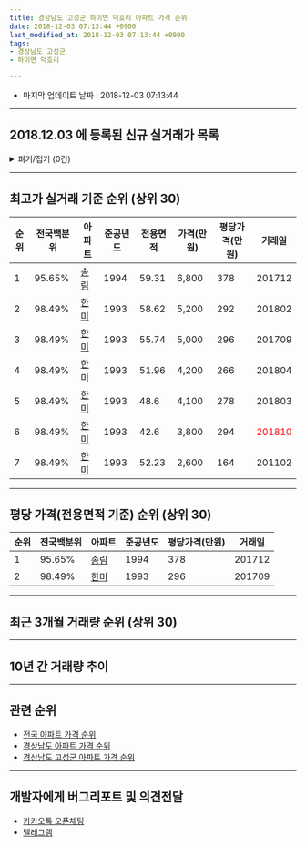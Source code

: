 ```yaml
---
title: 경상남도 고성군 하이면 덕호리 아파트 가격 순위
date: 2018-12-03 07:13:44 +0900
last_modified_at: 2018-12-03 07:13:44 +0900
tags:
- 경상남도 고성군
- 하이면 덕호리

---
```


* 마지막 업데이트 날짜 : 2018-12-03 07:13:44

---

## 2018.12.03 에 등록된 신규 실거래가 목록

<details>
<summary>펴기/접기 (0건)</summary>
<div markdown="1">

|아파트|전국백분위|준공년도|전용면적|가격(만원)|평당가격(만원)|거래일|
|---|---|---|---|---|---|---|
|없음|||||||


</div>
</details>

---

## 최고가 실거래 기준 순위 (상위 30)


|순위|전국백분위|아파트|준공년도|전용면적|가격(만원)|평당가격(만원)|거래일|
|---|---|---|---|---|---|---|---|
|1|95.65%|[송림](https://search.naver.com/search.naver?query=%EA%B2%BD%EC%83%81%EB%82%A8%EB%8F%84+%EA%B3%A0%EC%84%B1%EA%B5%B0+%ED%95%98%EC%9D%B4%EB%A9%B4+%EB%8D%95%ED%98%B8%EB%A6%AC+%EC%86%A1%EB%A6%BC)|1994|59.31|6,800|378|201712|
|2|98.49%|[한미](https://search.naver.com/search.naver?query=%EA%B2%BD%EC%83%81%EB%82%A8%EB%8F%84+%EA%B3%A0%EC%84%B1%EA%B5%B0+%ED%95%98%EC%9D%B4%EB%A9%B4+%EB%8D%95%ED%98%B8%EB%A6%AC+%ED%95%9C%EB%AF%B8)|1993|58.62|5,200|292|201802|
|3|98.49%|[한미](https://search.naver.com/search.naver?query=%EA%B2%BD%EC%83%81%EB%82%A8%EB%8F%84+%EA%B3%A0%EC%84%B1%EA%B5%B0+%ED%95%98%EC%9D%B4%EB%A9%B4+%EB%8D%95%ED%98%B8%EB%A6%AC+%ED%95%9C%EB%AF%B8)|1993|55.74|5,000|296|201709|
|4|98.49%|[한미](https://search.naver.com/search.naver?query=%EA%B2%BD%EC%83%81%EB%82%A8%EB%8F%84+%EA%B3%A0%EC%84%B1%EA%B5%B0+%ED%95%98%EC%9D%B4%EB%A9%B4+%EB%8D%95%ED%98%B8%EB%A6%AC+%ED%95%9C%EB%AF%B8)|1993|51.96|4,200|266|201804|
|5|98.49%|[한미](https://search.naver.com/search.naver?query=%EA%B2%BD%EC%83%81%EB%82%A8%EB%8F%84+%EA%B3%A0%EC%84%B1%EA%B5%B0+%ED%95%98%EC%9D%B4%EB%A9%B4+%EB%8D%95%ED%98%B8%EB%A6%AC+%ED%95%9C%EB%AF%B8)|1993|48.6|4,100|278|201803|
|6|98.49%|[한미](https://search.naver.com/search.naver?query=%EA%B2%BD%EC%83%81%EB%82%A8%EB%8F%84+%EA%B3%A0%EC%84%B1%EA%B5%B0+%ED%95%98%EC%9D%B4%EB%A9%B4+%EB%8D%95%ED%98%B8%EB%A6%AC+%ED%95%9C%EB%AF%B8)|1993|42.6|3,800|294|<span style="color:red">201810</span>|
|7|98.49%|[한미](https://search.naver.com/search.naver?query=%EA%B2%BD%EC%83%81%EB%82%A8%EB%8F%84+%EA%B3%A0%EC%84%B1%EA%B5%B0+%ED%95%98%EC%9D%B4%EB%A9%B4+%EB%8D%95%ED%98%B8%EB%A6%AC+%ED%95%9C%EB%AF%B8)|1993|52.23|2,600|164|201102|


---

## 평당 가격(전용면적 기준) 순위 (상위 30)


|순위|전국백분위|아파트|준공년도|평당가격(만원)|거래일|
|---|---|---|---|---|---|
|1|95.65%|[송림](https://search.naver.com/search.naver?query=%EA%B2%BD%EC%83%81%EB%82%A8%EB%8F%84+%EA%B3%A0%EC%84%B1%EA%B5%B0+%ED%95%98%EC%9D%B4%EB%A9%B4+%EB%8D%95%ED%98%B8%EB%A6%AC+%EC%86%A1%EB%A6%BC)|1994|378|201712|
|2|98.49%|[한미](https://search.naver.com/search.naver?query=%EA%B2%BD%EC%83%81%EB%82%A8%EB%8F%84+%EA%B3%A0%EC%84%B1%EA%B5%B0+%ED%95%98%EC%9D%B4%EB%A9%B4+%EB%8D%95%ED%98%B8%EB%A6%AC+%ED%95%9C%EB%AF%B8)|1993|296|201709|


---

## 최근 3개월 거래량 순위 (상위 30)


<div style="width:100%;">
    <canvas id="deal_count_ranking" height="250"></canvas>
</div>


<script>
new Chart(document.getElementById("deal_count_ranking"), {
    type: 'horizontalBar',
    data: {
        labels: ['한미'],
        datasets: [{
            label: '실거래 수',
            data: [1],
            borderColor: "rgba(255, 0, 128, 1)",
            backgroundColor: "rgba(255, 0, 128, 0.5)",
            fill: false,
        }]
    },
    options: {
        responsive: true,
        title: {
            display: true,
            text: '최근 3개월 거래량 순위'
        },
        tooltips: {
            mode: 'index',
            intersect: false,
            callbacks: {
                title: function(tooltipItems, data) {
                    return "실거래 수:";
                },
                label: function(tooltipItem, data) {
                    return data.labels[tooltipItem.index] + ": " + tooltipItem.xLabel;
                }
            }
        },
        hover: {
            mode: 'nearest',
            intersect: true
        },
        scales: {
            xAxes: [{
                display: true,
                scaleLabel: {
                    display: true,
                    labelString: '실거래 수'
                },
                ticks: {
                    suggestedMin: 0,
                }
            }],
            yAxes: [{
                display: true,
                ticks: {
                    autoSkip: false,
                    callback: function(value, index, values) {
                        if (value.length > 15)
                            return value.substr(0, 13) + "...";
                        else
                            return value;
                    }
                },
                scaleLabel: {
                    display: false,
                }
            }]
        }
    }
});

</script>


---

## 10년 간 거래량 추이


<div style="width:100%;">
    <canvas id="deal_progress" height="250"></canvas>
</div>

<script>
new Chart(document.getElementById("deal_progress"), {
    type: 'line',
    data: {
        labels: ['200812','200901','200902','200903','200904','200905','200906','200907','200908','200909','200910','200911','200912','201001','201002','201003','201004','201005','201006','201007','201008','201009','201010','201011','201012','201101','201102','201103','201104','201105','201106','201107','201108','201109','201110','201111','201112','201201','201202','201203','201204','201205','201206','201207','201208','201209','201210','201211','201212','201301','201302','201303','201304','201305','201306','201307','201308','201309','201310','201311','201312','201401','201402','201403','201404','201405','201406','201407','201408','201409','201410','201411','201412','201501','201502','201503','201504','201505','201506','201507','201508','201509','201510','201511','201512','201601','201602','201603','201604','201605','201606','201607','201608','201609','201610','201611','201612','201701','201702','201703','201704','201705','201706','201707','201708','201709','201710','201711','201712','201801','201802','201803','201804','201805','201806','201807','201808','201809','201810','201811','201812'],
        datasets: [{
            label: '실거래 수',
            pointRadius: 1,
            data: [0, 0, 0, 0, 0, 1, 0, 0, 1, 1, 3, 1, 1, 0, 0, 2, 1, 1, 1, 2, 1, 0, 0, 1, 1, 0, 2, 1, 2, 1, 1, 0, 2, 1, 0, 1, 1, 0, 4, 1, 1, 4, 0, 0, 1, 1, 0, 1, 1, 0, 0, 0, 2, 1, 1, 0, 1, 1, 2, 1, 1, 0, 0, 1, 2, 0, 0, 1, 1, 1, 0, 1, 0, 0, 1, 1, 2, 0, 1, 0, 0, 0, 0, 2, 3, 1, 1, 0, 0, 1, 0, 0, 0, 0, 0, 0, 0, 0, 2, 1, 0, 2, 0, 1, 2, 1, 1, 1, 1, 2, 2, 2, 1, 0, 0, 0, 1, 0, 1, 0, 0],
            borderColor: "rgba(255, 201, 14, 1)",
            backgroundColor: "rgba(255, 201, 14, 0.5)",
            fill: true,
        }]
    },
    options: {
        responsive: true,
        title: {
            display: true,
            text: '10년간 거래량 추이'
        },
        tooltips: {
            mode: 'index',
            intersect: false,
        },
        hover: {
            mode: 'nearest',
            intersect: true
        },
        scales: {
            xAxes: [{
                display: true,
                scaleLabel: {
                    display: true,
                    labelString: '년/월'
                }
            }],
            yAxes: [{
                display: true,
                ticks: {
                    suggestedMin: 0,
                },
                scaleLabel: {
                    display: true,
                    labelString: '실거래 수'
                }
            }]
        }
    }
});

</script>


---

## 관련 순위

- [전국 아파트 가격 순위](https://inasie.github.io/apt-ranking/전국)
- [경상남도 아파트 가격 순위](https://inasie.github.io/apt-ranking/경상남도)
- [경상남도 고성군 아파트 가격 순위](https://inasie.github.io/apt-ranking/경상남도-고성군)


---

## 개발자에게 버그리포트 및 의견전달

- [카카오톡 오픈채팅](https://open.kakao.com/o/gLJUAP4)
- [텔레그램](https://t.me/inasie)


